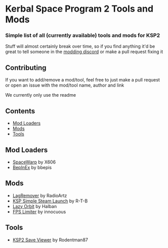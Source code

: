# Kerbal Space Program 2 Tools and Mods
### Simple list of all (currently available) tools and mods for KSP2
Stuff will almost certainly break over time, so if you find anything it'd be great to tell someone in the [modding discord](https://discord.gg/3D7Yj9SJ8n) or make a pull request fixing it

## Contributing
If you want to add/remove a mod/tool, feel free to just make a pull request or open an issue with the mod/tool name, author and link

We currently only use the readme

## Contents
- [Mod Loaders](#mod-loaders)
- [Mods](#mods)
- [Tools](#tools)

## Mod Loaders
- [SpaceWarp](https://github.com/X606/SpaceWarp) by X606
- [BepInEx](https://spacedock.info/mod/3255/BepInEx%20for%20KSP%202) by bbepis

## Mods
- [LagRemover](https://spacedock.info/mod/3256/LagRemover) by RadioArtz
- [KSP Simple Steam Launch](https://github.com/R-T-B/KSSL) by R-T-B
- [Lazy Orbit](https://spacedock.info/mod/3258/Lazy%20Orbit) by Halban
- [FPS Limiter](https://spacedock.info/mod/3259/FPS%20Limiter) by innocuous

## Tools
- [KSP2 Save Viewer](https://ksp-2-save-viewer.likesdinosaurs.com/) by Rodentman87
